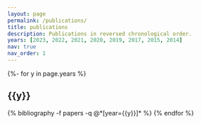 ```yaml
---
layout: page
permalink: /publications/
title: publications
description: Publications in reversed chronological order.
years: [2023, 2022, 2021, 2020, 2019, 2017, 2015, 2014]
nav: true
nav_order: 1
---
```

<!-- _pages/publications.md -->
<div class="publications">

{%- for y in page.years %}
  <h2 class="year">{{y}}</h2>
  {% bibliography -f papers -q @*[year={{y}}]* %}
{% endfor %}

</div>
